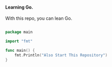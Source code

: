 #### Learning Go.
With this repo, you can lean Go.


```Go

package main

import "fmt"

func main() {
    fmt.Println("Also Start This Repository")
}

```